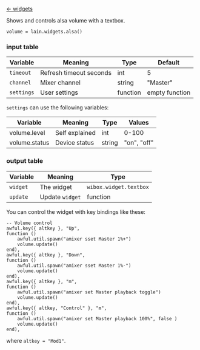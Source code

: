 [<- widgets](https://github.com/copycat-killer/lain/wiki/Widgets)

Shows and controls alsa volume with a textbox.

	volume = lain.widgets.alsa()

### input table

Variable | Meaning | Type | Default
--- | --- | --- | ---
`timeout` | Refresh timeout seconds | int | 5
`channel` | Mixer channel | string | "Master" 
`settings` | User settings | function | empty function

`settings` can use the following variables:

Variable | Meaning | Type | Values
--- | --- | --- | ---
volume.level | Self explained | int | 0-100
volume.status | Device status | string | "on", "off"

### output table

Variable | Meaning | Type
--- | --- | --- 
`widget` | The widget | `wibox.widget.textbox`
`update` | Update `widget` | function

You can control the widget with key bindings like these:

    -- Volume control
    awful.key({ altkey }, "Up",
    function ()
        awful.util.spawn("amixer sset Master 1%+")
        volume.update()
    end),
    awful.key({ altkey }, "Down",
    function ()
        awful.util.spawn("amixer sset Master 1%-")
        volume.update()
    end),
    awful.key({ altkey }, "m",
    function ()
        awful.util.spawn("amixer set Master playback toggle")
        volume.update()
    end),
    awful.key({ altkey, "Control" }, "m", 
    function ()
        awful.util.spawn("amixer set Master playback 100%", false )
        volume.update()
    end),

where `altkey = "Mod1"`.